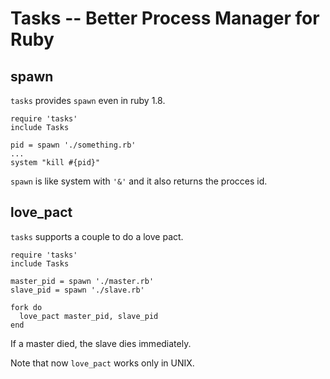 # Tasks -- Better Process Manager for Ruby

## spawn

`tasks` provides `spawn` even in ruby 1.8.

    require 'tasks'
    include Tasks

    pid = spawn './something.rb'
    ...
    system "kill #{pid}"

`spawn` is like system with `'&'` and it also returns the procces id.

## love_pact

`tasks` supports a couple to do a love pact.

    require 'tasks'
    include Tasks

    master_pid = spawn './master.rb'
    slave_pid = spawn './slave.rb'

    fork do
      love_pact master_pid, slave_pid
    end

If a master died, the slave dies immediately.

Note that now `love_pact` works only in UNIX.
